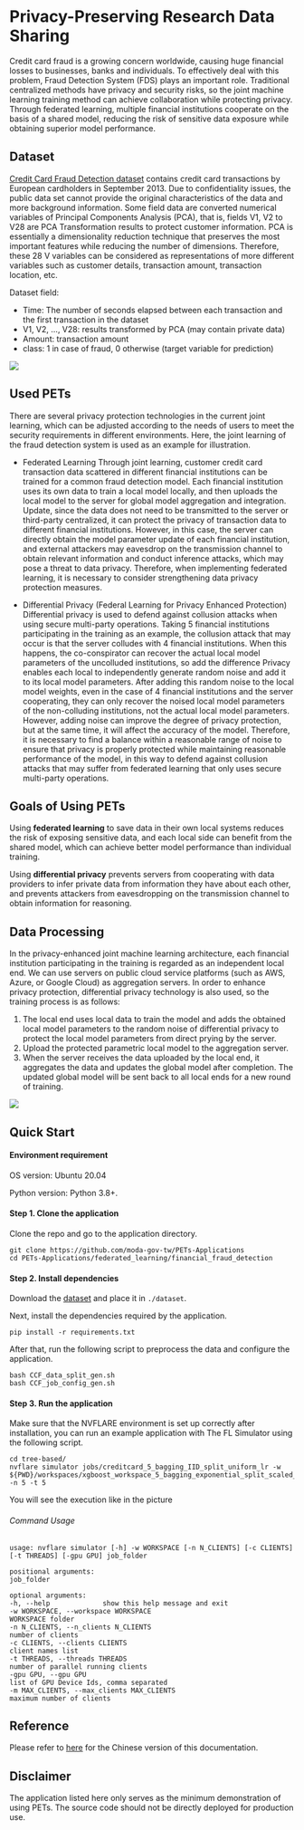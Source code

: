 
# Privacy-Preserving Research Data Sharing

Credit card fraud is a growing concern worldwide, causing huge financial losses to businesses, banks and individuals. To effectively deal with this problem, Fraud Detection System (FDS) plays an important role. Traditional centralized methods have privacy and security risks, so the joint machine learning training method can achieve collaboration while protecting privacy. Through federated learning, multiple financial institutions cooperate on the basis of a shared model, reducing the risk of sensitive data exposure while obtaining superior model performance.

## Dataset

[Credit Card Fraud Detection dataset](https://www.kaggle.com/datasets/mlg-ulb/creditcardfraud)
contains credit card transactions by European cardholders in September 2013.
Due to confidentiality issues, the public data set cannot provide the original characteristics of the data and more background information. Some field data are converted numerical variables of Principal Components Analysis (PCA), that is, fields V1, V2 to V28 are PCA Transformation results to protect customer information.
PCA is essentially a dimensionality reduction technique that preserves the most important features while reducing the number of dimensions. Therefore, these 28 V variables can be considered as representations of more different variables such as customer details, transaction amount, transaction location, etc.

Dataset field:
- Time: The number of seconds elapsed between each transaction and the first transaction in the dataset
- V1, V2, …, V28: results transformed by PCA (may contain private data)
- Amount: transaction amount
- class: 1 in case of fraud, 0 otherwise (target variable for prediction)

![](https://hackmd.io/_uploads/rkfjVI0a2.jpg)


## Used PETs

There are several privacy protection technologies in the current joint learning, which can be adjusted according to the needs of users to meet the security requirements in different environments. Here, the joint learning of the fraud detection system is used as an example for illustration.

* Federated Learning
Through joint learning, customer credit card transaction data scattered in different financial institutions can be trained for a common fraud detection model. Each financial institution uses its own data to train a local model locally, and then uploads the local model to the server for global model aggregation and integration. Update, since the data does not need to be transmitted to the server or third-party centralized, it can protect the privacy of transaction data to different financial institutions.
However, in this case, the server can directly obtain the model parameter update of each financial institution, and external attackers may eavesdrop on the transmission channel to obtain relevant information and conduct inference attacks, which may pose a threat to data privacy. Therefore, when implementing federated learning, it is necessary to consider strengthening data privacy protection measures.

* Differential Privacy (Federal Learning for Privacy Enhanced Protection)
Differential privacy is used to defend against collusion attacks when using secure multi-party operations. Taking 5 financial institutions participating in the training as an example, the collusion attack that may occur is that the server colludes with 4 financial institutions. When this happens, the co-conspirator can recover the actual local model parameters of the uncolluded institutions, so add the difference Privacy enables each local to independently generate random noise and add it to its local model parameters. After adding this random noise to the local model weights, even in the case of 4 financial institutions and the server cooperating, they can only recover the noised local model parameters of the non-colluding institutions, not the actual local model parameters.
However, adding noise can improve the degree of privacy protection, but at the same time, it will affect the accuracy of the model. Therefore, it is necessary to find a balance within a reasonable range of noise to ensure that privacy is properly protected while maintaining reasonable performance of the model, in this way to defend against collusion attacks that may suffer from federated learning that only uses secure multi-party operations.

## Goals of Using PETs

Using **federated learning** to save data in their own local systems reduces the risk of exposing sensitive data, and each local side can benefit from the shared model, which can achieve better model performance than individual training. 

Using **differential privacy** prevents servers from cooperating with data providers to infer private data from information they have about each other, and prevents attackers from eavesdropping on the transmission channel to obtain information for reasoning.

## Data Processing

In the privacy-enhanced joint machine learning architecture, each financial institution participating in the training is regarded as an independent local end. We can use servers on public cloud service platforms (such as AWS, Azure, or Google Cloud) as aggregation servers. In order to enhance privacy protection, differential privacy technology is also used, so the training process is as follows:
1.	The local end uses local data to train the model and adds the obtained local model parameters to the random noise of differential privacy to protect the local model parameters from direct prying by the server.
2.	Upload the protected parametric local model to the aggregation server.
3.	When the server receives the data uploaded by the local end, it aggregates the data and updates the global model after completion. The updated global model will be sent back to all local ends for a new round of training.

![](https://hackmd.io/_uploads/HyTeH80T3.jpg)

## Quick Start

#### Environment requirement

OS version: Ubuntu 20.04

Python version: Python 3.8+.


#### Step 1. Clone the application

Clone the repo and go to the application directory.
```
git clone https://github.com/moda-gov-tw/PETs-Applications
cd PETs-Applications/federated_learning/financial_fraud_detection
```
#### Step 2. Install dependencies

Download the [dataset](https://www.kaggle.com/datasets/mlg-ulb/creditcardfraud/) and place it in `./dataset`.

Next, install the dependencies required by the application.

```
pip install -r requirements.txt
```

After that, run the following script to preprocess the data and configure the application.
```
bash CCF_data_split_gen.sh
bash CCF_job_config_gen.sh
```

#### Step 3. Run the application

Make sure that the NVFLARE environment is set up correctly after installation, you can run an example application with The FL Simulator using the following script.

```
cd tree-based/
nvflare simulator jobs/creditcard_5_bagging_IID_split_uniform_lr -w ${PWD}/workspaces/xgboost_workspace_5_bagging_exponential_split_scaled_lr -n 5 -t 5
```

You will see the execution like in the picture

###### Command Usage
```
usage: nvflare simulator [-h] -w WORKSPACE [-n N_CLIENTS] [-c CLIENTS] [-t THREADS] [-gpu GPU] job_folder

positional arguments:
job_folder

optional arguments:
-h, --help             show this help message and exit
-w WORKSPACE, --workspace WORKSPACE
WORKSPACE folder
-n N_CLIENTS, --n_clients N_CLIENTS
number of clients
-c CLIENTS, --clients CLIENTS
client names list
-t THREADS, --threads THREADS
number of parallel running clients
-gpu GPU, --gpu GPU
list of GPU Device Ids, comma separated
-m MAX_CLIENTS, --max_clients MAX_CLIENTS
maximum number of clients
```

## Reference
Please refer to [here](https://hackmd.io/@petworks/S1mOhh90n) for the Chinese version of this documentation. 

## Disclaimer
The application listed here only serves as the minimum demonstration of using PETs. The source code should not be directly deployed for production use.
